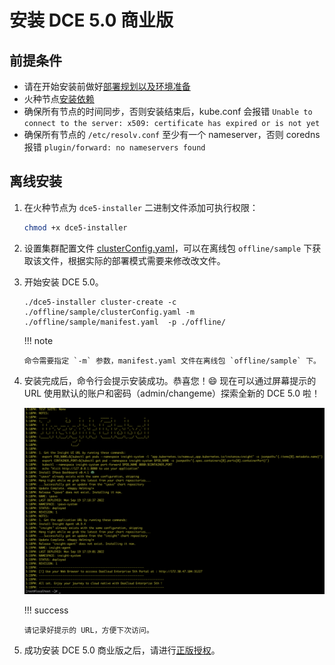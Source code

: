 # 安装 DCE 5.0 商业版

## 前提条件

- 请在开始安装前做好[部署规划以及环境准备](deploy-plan.md)
- 火种节点[安装依赖](../install-tools.md)
- 确保所有节点的时间同步，否则安装结束后，kube.conf 会报错 `Unable to connect to the server: x509: certificate has expired or is not yet`
- 确保所有节点的 `/etc/resolv.conf` 至少有一个 nameserver，否则 coredns 报错 `plugin/forward: no nameservers found`

## 离线安装

1.  在火种节点为 `dce5-installer` 二进制文件添加可执行权限：

    ```bash
    chmod +x dce5-installer
    ```

2.  设置集群配置文件 [clusterConfig.yaml](clusterconfig.md)，可以在离线包 `offline/sample` 下获取该文件，根据实际的部署模式需要来修改改文件。

3.  开始安装 DCE 5.0。

    ```shell
    ./dce5-installer cluster-create -c ./offline/sample/clusterConfig.yaml -m ./offline/sample/manifest.yaml  -p ./offline/
    ```

    !!! note

        命令需要指定 `-m` 参数，manifest.yaml 文件在离线包 `offline/sample` 下。

4.  安装完成后，命令行会提示安装成功。恭喜您！:smile: 现在可以通过屏幕提示的 URL 使用默认的账户和密码（admin/changeme）探索全新的 DCE 5.0 啦！

    ![success](../images/success.png)

    !!! success

        请记录好提示的 URL，方便下次访问。

5.  成功安装 DCE 5.0 商业版之后，请进行[正版授权](https://qingflow.com/f/e3291647)。

